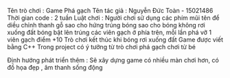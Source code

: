 Tên trò chơi   : Game Phá gạch
Tên tác giả    : Nguyễn Đức Toàn - 15021486
Thời gian code : 2 tuần
Luật chơi      : Người chơi sử dụng các phím mũi tên để diều chỉnh thanh gỗ sao cho hứng trúng bóng sao cho bóng không rơi xuống đất
                 bóng bật lên  trúng các viên gạch ở phía trên, mỗi lần phá vỡ 1 viên gạch điểm +10
                 Trò chơi kết thúc khi bóng rơi xuống đất
                 Game được viết bằng C++ 
                 Trong project có ý tưởng từ trò chơi phá gạch chơi từ bé

Định hướng phát triển thêm : Sẽ xây dựng game có nhiều màn chơi hơn, có đồ họa đẹp , âm thanh sống động
  

